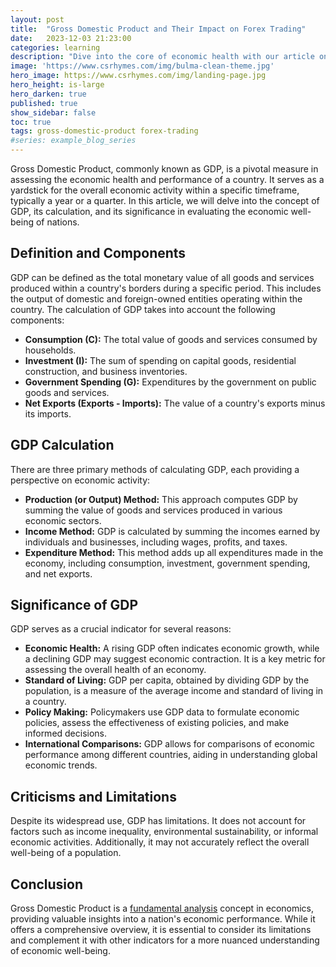 ```yaml
---
layout: post
title:  "Gross Domestic Product and Their Impact on Forex Trading"
date:   2023-12-03 21:23:00
categories: learning
description: "Dive into the core of economic health with our article on Gross Domestic Product (GDP) – unraveling its calculation, significance, and limitations."
image: 'https://www.csrhymes.com/img/bulma-clean-theme.jpg'
hero_image: https://www.csrhymes.com/img/landing-page.jpg
hero_height: is-large
hero_darken: true
published: true
show_sidebar: false
toc: true
tags: gross-domestic-product forex-trading
#series: example_blog_series
---
```


Gross Domestic Product, commonly known as GDP, is a pivotal measure in assessing the economic health and performance of a country. It serves as a yardstick for the overall economic activity within a specific timeframe, typically a year or a quarter. In this article, we will delve into the concept of GDP, its calculation, and its significance in evaluating the economic well-being of nations.

## Definition and Components
GDP can be defined as the total monetary value of all goods and services produced within a country's borders during a specific period. This includes the output of domestic and foreign-owned entities operating within the country. The calculation of GDP takes into account the following components:
<ul>
<li><strong>Consumption (C):</strong> The total value of goods and services consumed by households.</li>
  
<li><strong>Investment (I):</strong> The sum of spending on capital goods, residential construction, and business inventories.</li>
  
<li><strong>Government Spending (G):</strong> Expenditures by the government on public goods and services.</li>
  
<li><strong>Net Exports (Exports - Imports):</strong> The value of a country's exports minus its imports.</li>
</ul>

## GDP Calculation
<p>
There are three primary methods of calculating GDP, each providing a perspective on economic activity:</p>
<ul>
<li><strong>Production (or Output) Method:</strong> This approach computes GDP by summing the value of goods and services produced in various economic sectors.</li>

<li><strong>Income Method:</strong> GDP is calculated by summing the incomes earned by individuals and businesses, including wages, profits, and taxes.</li>

<li><strong>Expenditure Method:</strong> This method adds up all expenditures made in the economy, including consumption, investment, government spending, and net exports.</li>
</ul>

## Significance of GDP
<p>
GDP serves as a crucial indicator for several reasons:</p>
<ul>
<li><strong>Economic Health:</strong> A rising GDP often indicates economic growth, while a declining GDP may suggest economic contraction. It is a key metric for assessing the overall health of an economy.</li>

<li><strong>Standard of Living:</strong> GDP per capita, obtained by dividing GDP by the population, is a measure of the average income and standard of living in a country.</li>

<li><strong>Policy Making:</strong> Policymakers use GDP data to formulate economic policies, assess the effectiveness of existing policies, and make informed decisions.</li>

<li><strong>International Comparisons:</strong> GDP allows for comparisons of economic performance among different countries, aiding in understanding global economic trends.</li>
</ul>

## Criticisms and Limitations
<p>Despite its widespread use, GDP has limitations. It does not account for factors such as income inequality, environmental sustainability, or informal economic activities. Additionally, it may not accurately reflect the overall well-being of a population.</p>

## Conclusion
<p>Gross Domestic Product is a <a href="https://www.daytrading.ltd/learning/fundamental-analysis-in-forex-trading">fundamental analysis</a> concept in economics, providing valuable insights into a nation's economic performance. While it offers a comprehensive overview, it is essential to consider its limitations and complement it with other indicators for a more nuanced understanding of economic well-being.</p>
<script type="application/ld+json">
{
  "@context": "https://schema.org",
  "@type": "FAQPage",
  "mainEntity": [
    {
      "@type": "Question",
      "name": "What is Gross Domestic Product (GDP)?",
      "acceptedAnswer": {
        "@type": "Answer",
        "text": "GDP is the total value of goods and services produced in a country, a key measure of economic activity."
      }
    },
    {
      "@type": "Question",
      "name": "How is GDP calculated?",
      "acceptedAnswer": {
        "@type": "Answer",
        "text": "GDP can be calculated using three methods: production, income, and expenditure, each offering a unique perspective."
      }
    },
    {
      "@type": "Question",
      "name": "What are the components of GDP?",
      "acceptedAnswer": {
        "@type": "Answer",
        "text": "GDP comprises consumption, investment, government spending, and net exports (exports - imports)."
      }
    },
    {
      "@type": "Question",
      "name": "Why is GDP significant?",
      "acceptedAnswer": {
        "@type": "Answer",
        "text": "GDP is crucial for assessing economic health, standard of living, policy-making, and international comparisons."
      }
    },
    {
      "@type": "Question",
      "name": "What are the limitations of GDP?",
      "acceptedAnswer": {
        "@type": "Answer",
        "text": "GDP may not account for income inequality, environmental factors, or provide a complete picture of overall well-being."
      }
    }
  ]
}
</script>
